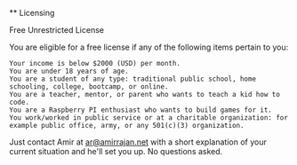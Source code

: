 ** Licensing

Free Unrestricted License

You are eligible for a free license if any of the following items pertain to you:

    Your income is below $2000 (USD) per month.
    You are under 18 years of age.
    You are a student of any type: traditional public school, home schooling, college, bootcamp, or online.
    You are a teacher, mentor, or parent who wants to teach a kid how to code.
    You are a Raspberry PI enthusiast who wants to build games for it.
    You work/worked in public service or at a charitable organization: for example public office, army, or any 501(c)(3) organization.

Just contact Amir at ar@amirrajan.net with a short explanation of your current situation and he'll set you up. No questions asked.  
